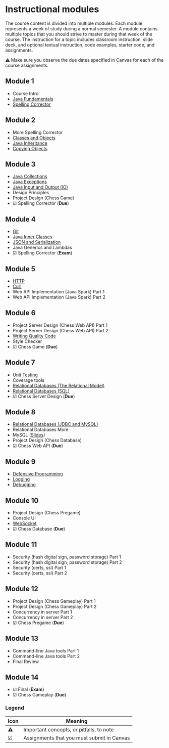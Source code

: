 # Instructional modules

The course content is divided into multiple modules. Each module represents a week of study during a normal semester. A module contains multiple topics that you should strive to master during that week of the course. The instruction for a topic includes classroom instruction, slide deck, and optional textual instruction, code examples, starter code, and assignments.

⚠ Make sure you observe the due dates specified in Canvas for each of the course assignments.

## Module 1

- Course Intro
- [Java Fundamentals](java-fundamentals/java-fundamentals.md)
- [Spelling Corrector](spelling-corrector/spelling-corrector.md)

## Module 2

- More Spelling Corrector
- [Classes and Objects](classes-and-objects/classes-and-objects.md)
- [Java Inheritance](inheritance/inheritance.md)
- [Copying Objects](copying-objects/copying-objects.md)

## Module 3

- [Java Collections](collections/collections.md)
- [Java Exceptions](exceptions/exceptions.md)
- [Java Input and Output (IO)](io/io.md)
- Design Principles
- Project Design (Chess Game)
- ☑ Spelling Corrector (**Due**)

## Module 4

- [Git](git/git.md)
- [Java Inner Classes](inner-classes/inner-classes.md)
- [JSON and Serialization](json/json.md)
- Java Generics and Lambdas
- ☑ Spelling Corrector (**Exam**)

## Module 5

- [HTTP](http/http.md)
- [Curl](curl/curl.md)
- Web API Implementation (Java Spark) Part 1
- Web API Implementation (Java Spark) Part 2

## Module 6

- Project Server Design (Chess Web API) Part 1
- Project Server Design (Chess Web API) Part 2
- [Writing Quality Code](quality-code/quality-code.md)
- Style Checker
- ☑ Chess Game (**Due**)

## Module 7

- [Unit Testing](unit-testing/unit-testing.md)
- Coverage tools
- [Relational Databases (The Relational Model)](db-model/db-model.md)
- [Relational Databases (SQL)](db-sql/db-sql.md)
- ☑ Chess Server Design (**Due**)

## Module 8

- [Relational Databases (JDBC and MySQL)](db-jdbc-mysql/db-jdbc-mysql.md)
- Relational Databases More
- MySQL ([Slides](https://docs.google.com/presentation/d/1w5bcntrExgMnB92uLJL52uuutLLQABSt/edit?usp=sharing&ouid=114081115660452804792&rtpof=true&sd=true))
- Project Design (Chess Database)
- ☑ Chess Web API (**Due**)

## Module 9

- [Defensive Programming](defensive-programming/defensive-programming.md)
- [Logging](logging/logging.md)
- [Debugging](debugging/debugging.md)

## Module 10

- Project Design (Chess Pregame)
- Console UI
- [WebSocket](websocket/websocket.md)
- ☑ Chess Database (**Due**)

## Module 11

- Security (hash digital sign, password storage) Part 1
- Security (hash digital sign, password storage) Part 2
- Security (certs, ssl) Part 1
- Security (certs, ssl) Part 2

## Module 12

- Project Design (Chess Gameplay) Part 1
- Project Design (Chess Gameplay) Part 2
- Concurrency in server Part 1
- Concurrency in server Part 2
- ☑ Chess Pregame (**Due**)

## Module 13

- Command-line Java tools Part 1
- Command-line Java tools Part 2
- Final Review

## Module 14

- ☑ Final (**Exam**)
- ☑ Chess Gameplay (**Due**)

### Legend

| Icon | Meaning                                    |
| ---- | ------------------------------------------ |
| ⚠    | Important concepts, or pitfalls, to note   |
| ☑    | Assignments that you must submit in Canvas |
